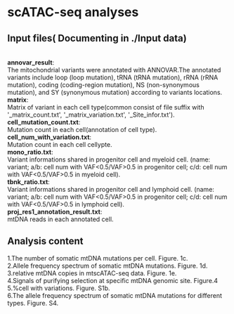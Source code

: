 # scATAC-seq analyses

## Input files( Documenting in ./Input data)

 <br>**annovar_result**:<br>  The mitochondrial variants were annotated with ANNOVAR.The annotated variants include loop (loop mutation), tRNA (tRNA mutation), rRNA (rRNA mutation), coding (coding-region mutation), NS (non-synonymous mutation), and SY (synonymous mutation) according to variants locations.
 <br>**matrix**:<br>  Matrix of variant in each cell type(common consist of file suffix with '_matrix_count.txt', '_matrix_variation.txt', '_Site_infor.txt').
 <br>**cell_mutation_count.txt**:<br>  Mutation count in each cell(annotation of cell type).
 <br>**cell_num_with_variation.txt**:<br>  Mutation count in each cell cellypte.
 <br>**mono_ratio.txt**:<br>  Variant informations shared in progenitor cell and myeloid cell. (name: variant; a/b: cell num with VAF<0.5/VAF>0.5 in progenitor cell; c/d: cell num with VAF<0.5/VAF>0.5 in myeloid cell).
 <br>**tbnk_ratio.txt**:<br>  Variant informations shared in progenitor cell and lymphoid cell. (name: variant; a/b: cell num with VAF<0.5/VAF>0.5 in progenitor cell; c/d: cell num with VAF<0.5/VAF>0.5 in lymphoid cell).
 <br>**proj_res1_annotation_result.txt**:<br>  mtDNA reads in each annotated cell.

## Analysis content
 1.The number of somatic mtDNA mutations per cell. Figure. 1c.<br>
 2.Allele frequency spectrum of somatic mtDNA mutations. Figure. 1d.<br>
 3.relative mtDNA copies in mtscATAC-seq data. Figure. 1e.<br>
 4.Signals of purifying selection at specific mtDNA genomic site. Figure.4<br>
 5.%cell with variations. Figure. S1b.<br>
 6.The allele frequency spectrum of somatic mtDNA mutations for different types. Figure. S4.<br>
 
